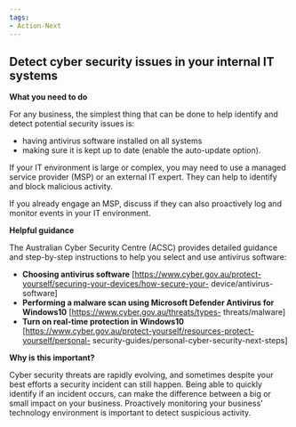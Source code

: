 ```yaml
---
tags:
- Action-Next 
---
```


## Detect cyber security issues in your internal IT systems

**What you need to do**

For any business, the simplest thing that can be done to help identify and detect potential security issues is:

- having antivirus software installed on all systems  
- making sure it is kept up to date (enable the auto-update option).

If your IT environment is large or complex, you may need to use a managed service provider (MSP) or an external IT expert. They can help to identify and block malicious activity.

If you already engage an MSP, discuss if they can also proactively log and monitor events in your IT environment.

**Helpful guidance**

The Australian Cyber Security Centre (ACSC) provides detailed guidance and step-by-step instructions to help you select and use antivirus software:

- **Choosing antivirus software** [https://www.cyber.gov.au/protect-yourself/securing-your-devices/how-secure-your- device/antivirus-software]
- **Performing a malware scan using Microsoft Defender Antivirus for Windows10** [https://www.cyber.gov.au/threats/types- threats/malware]
- **Turn on real-time protection in Windows10** [https://www.cyber.gov.au/protect-yourself/resources-protect-yourself/personal- security-guides/personal-cyber-security-next-steps]

**Why is this important?**

Cyber security threats are rapidly evolving, and sometimes despite your best efforts a security incident can still happen. Being able to quickly identify if an incident occurs, can make the difference between a big or small impact on your business. Proactively monitoring your business’ technology environment is important to detect suspicious activity.